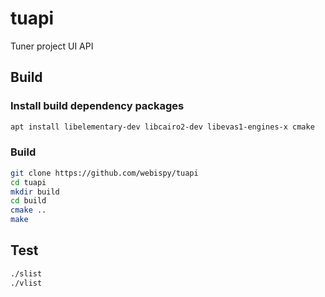 # tuapi
Tuner project UI API

## Build

### Install build dependency packages
```sh
apt install libelementary-dev libcairo2-dev libevas1-engines-x cmake
```

### Build
```sh
git clone https://github.com/webispy/tuapi
cd tuapi
mkdir build
cd build
cmake ..
make
```

## Test
```sh
./slist
./vlist
```

